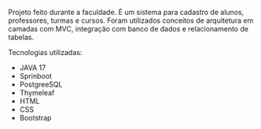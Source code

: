 Projeto feito durante a faculdade. É um sistema para cadastro de alunos, professores, turmas e cursos. Foram utilizados conceitos de arquitetura em camadas com MVC, integração com banco de dados e relacionamento de tabelas. 

Tecnologias utilizadas:
* JAVA 17
* Sprinboot
* PostgreeSQL
* Thymeleaf
* HTML
* CSS
* Bootstrap

